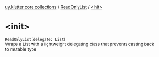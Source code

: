 [uy.klutter.core.collections](../index.md) / [ReadOnlyList](index.md) / [&lt;init&gt;](.)


# &lt;init&gt;
<code>ReadOnlyList(delegate: List<T>)</code><br/>
Wraps a List with a lightweight delegating class that prevents casting back to mutable type


